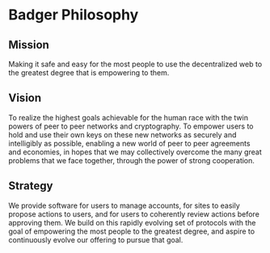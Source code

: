 # Badger Philosophy

## Mission

Making it safe and easy for the most people to use the decentralized web to the greatest degree that is empowering to them.

## Vision

To realize the highest goals achievable for the human race with the twin powers of peer to peer networks and cryptography. To empower users to hold and use their own keys on these new networks as securely and intelligibly as possible, enabling a new world of peer to peer agreements and economies, in hopes that we may collectively overcome the many great problems that we face together, through the power of strong cooperation.

## Strategy

We provide software for users to manage accounts, for sites to easily propose actions to users, and for users to coherently review actions before approving them. We build on this rapidly evolving set of protocols with the goal of empowering the most people to the greatest degree, and aspire to continuously evolve our offering to pursue that goal.

